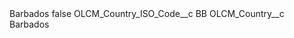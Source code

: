 <?xml version="1.0" encoding="UTF-8"?>
<CustomMetadata xmlns="http://soap.sforce.com/2006/04/metadata" xmlns:xsi="http://www.w3.org/2001/XMLSchema-instance" xmlns:xsd="http://www.w3.org/2001/XMLSchema">
    <label>Barbados</label>
    <protected>false</protected>
    <values>
        <field>OLCM_Country_ISO_Code__c</field>
        <value xsi:type="xsd:string">BB</value>
    </values>
    <values>
        <field>OLCM_Country__c</field>
        <value xsi:type="xsd:string">Barbados</value>
    </values>
</CustomMetadata>
